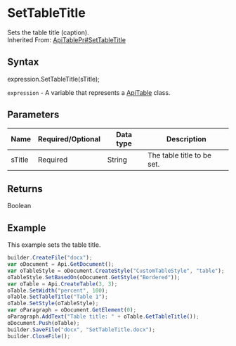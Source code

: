# SetTableTitle

Sets the table title (caption).<br>Inherited From: [ApiTablePr#SetTableTitle](../../ApiTablePr/Methods/SetTableTitle.md)

## Syntax

expression.SetTableTitle(sTitle);

`expression` - A variable that represents a [ApiTable](../ApiTable.md) class.

## Parameters

| **Name** | **Required/Optional** | **Data type** | **Description** |
| ------------- | ------------- | ------------- | ------------- |
| sTitle | Required | String | The table title to be set. |

## Returns

Boolean

## Example

This example sets the table title.

```javascript
builder.CreateFile("docx");
var oDocument = Api.GetDocument();
var oTableStyle = oDocument.CreateStyle("CustomTableStyle", "table");
oTableStyle.SetBasedOn(oDocument.GetStyle("Bordered"));
var oTable = Api.CreateTable(3, 3);
oTable.SetWidth("percent", 100);
oTable.SetTableTitle("Table 1");
oTable.SetStyle(oTableStyle);
var oParagraph = oDocument.GetElement(0);
oParagraph.AddText("Table title: " + oTable.GetTableTitle());
oDocument.Push(oTable);
builder.SaveFile("docx", "SetTableTitle.docx");
builder.CloseFile();
```